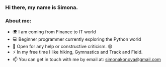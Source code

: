 ### Hi there, my name is Simona. 
   ### About me:
-  🌍 I am coming from Finance to IT world
-  💻 Beginner programmer currently exploring the Python world
-  🌱 Open for any help or constructive criticism. 😄
-  ⚡ In my free time I like hiking, Gymnastics and Track and Field.
-  📫 You can get in touch with me by email at: simonakonova@gmail.com
